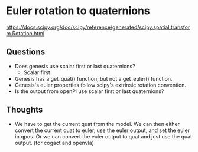 # Euler rotation to quaternions

https://docs.scipy.org/doc/scipy/reference/generated/scipy.spatial.transform.Rotation.html

## Questions
* Does genesis use scalar first or last quaternions?
    * Scalar first 
* Genesis has a get_quat() function, but not a get_euler() function. 
* Genesis's euler properties follow scipy's extrinsic rotation convention.
* Is the output from openPi use scalar first or last quaternions?

## Thoughts
* We have to get the current quat from the model. We can then either convert the current quat to euler, use the euler output, and set the euler in qpos. Or we can convert the euler output to quat and just use the quat output. (for cogact and openvla)